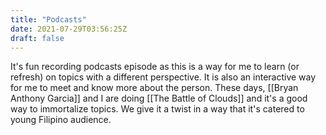 ```yaml
---
title: "Podcasts"
date: 2021-07-29T03:56:25Z
draft: false
---
```


It's fun recording podcasts episode as this is a way for me to learn (or refresh) on topics with a different perspective. It is also an interactive way for me to meet and know more about the person. These days, [[Bryan Anthony Garcia]] and I are doing [[The Battle of Clouds]] and it's a good way to immortalize topics. We give it a twist in a way that it's catered to young Filipino audience.